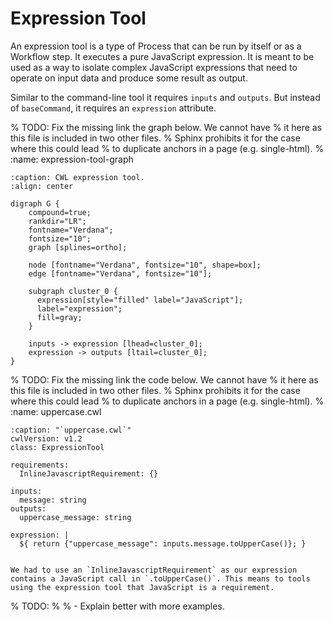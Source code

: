 # Expression Tool

An expression tool is a type of Process that can be run by itself or
as a Workflow step. It executes a pure JavaScript expression. It is
meant to be used as a way to isolate complex JavaScript expressions
that need to operate on input data and produce some result as output.

Similar to the command-line tool it requires `inputs` and `outputs`.
But instead of `baseCommand`, it requires an `expression` attribute.

% TODO: Fix the missing link the graph below. We cannot have
%       it here as this file is included in two other files.
%       Sphinx prohibits it for the case where this could lead
%       to duplicate anchors in a page (e.g. single-html).
%       :name: expression-tool-graph

```{graphviz}
:caption: CWL expression tool.
:align: center

digraph G {
    compound=true;
    rankdir="LR";
    fontname="Verdana";
    fontsize="10";
    graph [splines=ortho];

    node [fontname="Verdana", fontsize="10", shape=box];
    edge [fontname="Verdana", fontsize="10"];

    subgraph cluster_0 {
      expression[style="filled" label="JavaScript"];
      label="expression";
      fill=gray;
    }

    inputs -> expression [lhead=cluster_0];
    expression -> outputs [ltail=cluster_0];
}
```

% TODO: Fix the missing link the code below. We cannot have
%       it here as this file is included in two other files.
%       Sphinx prohibits it for the case where this could lead
%       to duplicate anchors in a page (e.g. single-html).
%       :name: uppercase.cwl

```{code-block} cwl
:caption: "`uppercase.cwl`"
cwlVersion: v1.2
class: ExpressionTool

requirements:
  InlineJavascriptRequirement: {}

inputs:
  message: string
outputs:
  uppercase_message: string

expression: |
  ${ return {"uppercase_message": inputs.message.toUpperCase()}; }
```

```{note}

We had to use an `InlineJavascriptRequirement` as our expression
contains a JavaScript call in `.toUpperCase()`. This means to tools
using the expression tool that JavaScript is a requirement.
```

% TODO:
%
% - Explain better with more examples.
